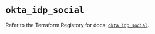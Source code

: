 # `okta_idp_social`

Refer to the Terraform Registory for docs: [`okta_idp_social`](https://registry.terraform.io/providers/okta/okta/4.4.2/docs/resources/idp_social).
